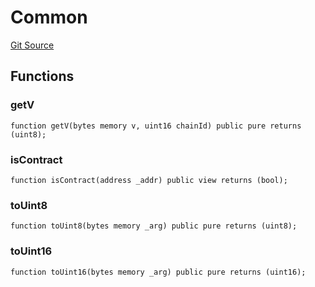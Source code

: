 # Common
[Git Source](https://github.com/maticnetwork/contracts/blob/155f729fd8db0676297384375468d4d45b8aa44e/contracts/common/lib/Common.sol)


## Functions
### getV


```solidity
function getV(bytes memory v, uint16 chainId) public pure returns (uint8);
```

### isContract


```solidity
function isContract(address _addr) public view returns (bool);
```

### toUint8


```solidity
function toUint8(bytes memory _arg) public pure returns (uint8);
```

### toUint16


```solidity
function toUint16(bytes memory _arg) public pure returns (uint16);
```

